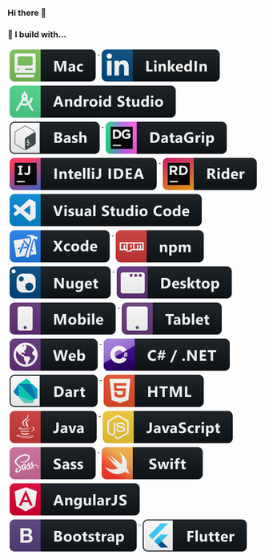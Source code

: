 ### Hi there 👋

### 🚧 I build with...

<p>
  <a href="/">
    <img src="https://github.com/MikeCodesDotNET/ColoredBadges/blob/4a38660afb7be89a6032218589b4454a1285c7f8/svg/devices/mac.svg" alt="Mac" style="vertical-align:top; margin:4px">
  </a>
  
  
  <a href="/">
    <img src="https://github.com/MikeCodesDotNET/ColoredBadges/blob/4a38660afb7be89a6032218589b4454a1285c7f8/svg/social/linkedin.svg" alt="LinkedIn" style="vertical-align:top; margin:4px">
  </a>

  
  
  <a href="/">
    <img src="https://github.com/MikeCodesDotNET/ColoredBadges/blob/4a38660afb7be89a6032218589b4454a1285c7f8/svg/dev/tools/android_studio.svg" alt="AS" style="vertical-align:top; margin:4px">
  </a>
  
  
  <a href="/">
    <img src="https://github.com/MikeCodesDotNET/ColoredBadges/blob/4a38660afb7be89a6032218589b4454a1285c7f8/svg/dev/tools/bash.svg" alt="Bash" style="vertical-align:top; margin:4px">
  </a>
  
  
  <a href="/">
    <img src="https://github.com/MikeCodesDotNET/ColoredBadges/blob/4a38660afb7be89a6032218589b4454a1285c7f8/svg/dev/tools/jetbrains_datagrip.svg" alt="Data Grip" style="vertical-align:top; margin:4px">
  </a>
  
  
  <a href="/">
    <img src="https://github.com/MikeCodesDotNET/ColoredBadges/blob/4a38660afb7be89a6032218589b4454a1285c7f8/svg/dev/tools/jetbrains_intellij.svg" alt="Intellij" style="vertical-align:top; margin:4px">
  </a>
  
  
  <a href="/">
    <img src="https://github.com/MikeCodesDotNET/ColoredBadges/blob/4a38660afb7be89a6032218589b4454a1285c7f8/svg/dev/tools/jetbrains_rider.svg" alt="Rider" style="vertical-align:top; margin:4px">
  </a>
  
  
  <a href="/">
    <img src="https://github.com/MikeCodesDotNET/ColoredBadges/blob/4a38660afb7be89a6032218589b4454a1285c7f8/svg/dev/tools/visualstudio_code.svg" alt="VSC" style="vertical-align:top; margin:4px">
  </a>  
  
  <a href="/">
    <img src="https://github.com/MikeCodesDotNET/ColoredBadges/blob/4a38660afb7be89a6032218589b4454a1285c7f8/svg/dev/tools/xcode.svg" alt="XCode" style="vertical-align:top; margin:4px">
  </a>
    
  
  <a href="/">
    <img src="https://github.com/MikeCodesDotNET/ColoredBadges/blob/4a38660afb7be89a6032218589b4454a1285c7f8/svg/dev/services/npm.svg" alt="NPM" style="vertical-align:top; margin:4px">
  </a>
    
  
  <a href="/">
    <img src="https://github.com/MikeCodesDotNET/ColoredBadges/blob/4a38660afb7be89a6032218589b4454a1285c7f8/svg/dev/services/nuget.svg" alt="Nuget" style="vertical-align:top; margin:4px">
  </a>
    
  
  <a href="/">
    <img src="https://github.com/MikeCodesDotNET/ColoredBadges/blob/4a38660afb7be89a6032218589b4454a1285c7f8/svg/dev/misc/desktop.svg" alt="Desktop" style="vertical-align:top; margin:4px">
  </a>
  
  
  
  <a href="/">
    <img src="https://github.com/MikeCodesDotNET/ColoredBadges/blob/4a38660afb7be89a6032218589b4454a1285c7f8/svg/dev/misc/mobile.svg" alt="Mobile" style="vertical-align:top; margin:4px">
  </a>
  
  
  <a href="/">
    <img src="https://github.com/MikeCodesDotNET/ColoredBadges/blob/4a38660afb7be89a6032218589b4454a1285c7f8/svg/dev/misc/tablet.svg" alt="Tablet" style="vertical-align:top; margin:4px">
  </a>
  
  
  <a href="/">
    <img src="https://github.com/MikeCodesDotNET/ColoredBadges/blob/4a38660afb7be89a6032218589b4454a1285c7f8/svg/dev/misc/web.svg" alt="Web" style="vertical-align:top; margin:4px">
  </a>
  
  
  <a href="/">
    <img src="https://github.com/MikeCodesDotNET/ColoredBadges/blob/4a38660afb7be89a6032218589b4454a1285c7f8/svg/dev/languages/csharp_dotnet.svg" alt="C#" style="vertical-align:top; margin:4px">
  </a>
  
  
  <a href="/">
    <img src="https://github.com/MikeCodesDotNET/ColoredBadges/blob/4a38660afb7be89a6032218589b4454a1285c7f8/svg/dev/languages/dart_colour.svg" alt="Dart" style="vertical-align:top; margin:4px">
  </a>
  
  
  <a href="/">
    <img src="https://github.com/MikeCodesDotNET/ColoredBadges/blob/4a38660afb7be89a6032218589b4454a1285c7f8/svg/dev/languages/html.svg" alt="HTML5" style="vertical-align:top; margin:4px">
  </a>
  
  <a href="/">
    <img src="https://github.com/MikeCodesDotNET/ColoredBadges/blob/4a38660afb7be89a6032218589b4454a1285c7f8/svg/dev/languages/java.svg" alt="Java" style="vertical-align:top; margin:4px">
  </a>
  
  <a href="/">
    <img src="https://github.com/MikeCodesDotNET/ColoredBadges/blob/4a38660afb7be89a6032218589b4454a1285c7f8/svg/dev/languages/js.svg" alt="JS" style="vertical-align:top; margin:4px">
  </a>
  
  <a href="/">
    <img src="https://github.com/MikeCodesDotNET/ColoredBadges/blob/4a38660afb7be89a6032218589b4454a1285c7f8/svg/dev/languages/sass.svg" alt="SASS" style="vertical-align:top; margin:4px">
  </a>
  
  <a href="/">
    <img src="https://github.com/MikeCodesDotNET/ColoredBadges/blob/4a38660afb7be89a6032218589b4454a1285c7f8/svg/dev/languages/swift.svg" alt="swift" style="vertical-align:top; margin:4px">
  </a>
  
  <a href="/">
    <img src="https://github.com/MikeCodesDotNET/ColoredBadges/blob/4a38660afb7be89a6032218589b4454a1285c7f8/svg/dev/frameworks/angular.svg" alt="Angular" style="vertical-align:top; margin:4px">
  </a>
  
  <a href="/">
    <img src="https://github.com/MikeCodesDotNET/ColoredBadges/blob/4a38660afb7be89a6032218589b4454a1285c7f8/svg/dev/frameworks/bootstrap.svg" alt="Bootstrap" style="vertical-align:top; margin:4px">
  </a>
  
  <a href="/">
    <img src="https://github.com/MikeCodesDotNET/ColoredBadges/blob/4a38660afb7be89a6032218589b4454a1285c7f8/svg/dev/frameworks/flutter.svg" alt="Flutter" style="vertical-align:top; margin:4px">
  </a>
</p>

<!--
**CarlosVallsCiscar/CarlosVallsCiscar** is a ✨ _special_ ✨ repository because its `README.md` (this file) appears on your GitHub profile.

Here are some ideas to get you started:

- 🔭 I’m currently working on ...
- 🌱 I’m currently learning ...
- 👯 I’m looking to collaborate on ...
- 🤔 I’m looking for help with ...
- 💬 Ask me about ...
- 📫 How to reach me: ...
- 😄 Pronouns: ...
- ⚡ Fun fact: ...
-->

